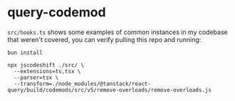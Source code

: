 # query-codemod

`src/hooks.ts` shows some examples of common instances in my codebase that weren't covered, you can verify pulling this repo and running:

```
bun install
```

```
npx jscodeshift ./src/ \
  --extensions=ts,tsx \
  --parser=tsx \
  --transform=./node_modules/@tanstack/react-query/build/codemods/src/v5/remove-overloads/remove-overloads.js
```
